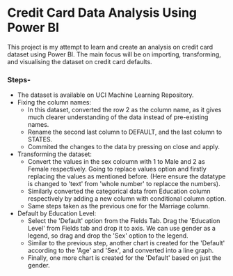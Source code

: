 # Credit Card Data Analysis Using Power BI

This project is my attempt to learn and create an analysis on credit card dataset using Power BI. The main focus will be on importing, transforming, and visualising the dataset on credit card defaults. 


### Steps-

* The dataset is available on UCI Machine Learning Repository.
* Fixing the column names:
    * In this dataset, converted the row 2 as the column name, as it gives much clearer understanding of the data instead of pre-existing names.
    * Rename the second last column to DEFAULT, and the last column to STATES.
    * Commited the changes to the data by pressing on close and apply.
* Transforming the dataset:
    * Convert the values in the sex coloumn with 1 to Male and 2 as Female respectively. Going to replace values option and firstly replacing the values as mentioned before. (Here ensure the datatype is changed to 'text' from 'whole number' to replacce the numbers).
    * Similarly converted the categorical data from Education column respectively by adding a new column with conditional column option.
    * Same steps taken as the previous one for the Marriage column.
* Default by Education Level:
    * Select the 'Default' option from the Fields Tab. Drag the 'Education Level' from Fields tab and drop it to axis. We can use gender as a legend, so drag and drop the 'Sex' option to the legend.
    * Similar to the previous step, another chart is created for the 'Default' according to the 'Age' and 'Sex', and converted into a line graph.
    * Finally, one more chart is created for the 'Default' based on just the gender.
